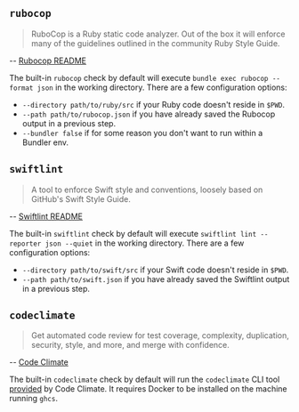## `rubocop`

> RuboCop is a Ruby static code analyzer. Out of the box it will enforce many 
> of the guidelines outlined in the community Ruby Style Guide.

-- [Rubocop README][rubocop]

The built-in `rubocop` check by default will execute 
`bundle exec rubocop --format json` in the working directory. There are a few 
configuration options:

* `--directory path/to/ruby/src` if your Ruby code doesn't reside in `$PWD`.
* `--path path/to/rubocop.json` if you have already saved the Rubocop output 
  in a previous step.
* `--bundler false` if for some reason you don't want to run within a Bundler env.

[rubocop]: https://github.com/bbatsov/rubocop

## `swiftlint`

> A tool to enforce Swift style and conventions, loosely based on GitHub's Swift 
> Style Guide.

-- [Swiftlint README][swiftlint]

The built-in `swiftlint` check by default will execute 
`swiftlint lint --reporter json --quiet` in the working directory. There are a few 
configuration options:

* `--directory path/to/swift/src` if your Swift code doesn't reside in `$PWD`.
* `--path path/to/swift.json` if you have already saved the Swiftlint output 
  in a previous step.

[swiftlint]: https://github.com/realm/SwiftLint


## `codeclimate`

> Get automated code review for test coverage, complexity, duplication, security, 
> style, and more, and merge with confidence.

-- [Code Climate][codeclimate]

The built-in `codeclimate` check by default will run the `codeclimate` CLI tool
[provided][codeclimate-cli] by Code Climate. It requires Docker to be installed
on the machine running `ghcs`.

[codeclimate]: https://codeclimate.com/
[codeclimate-cli]: https://github.com/codeclimate/codeclimate
